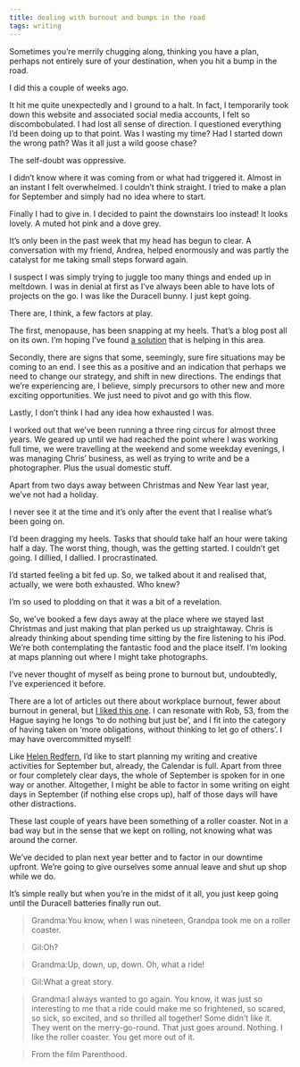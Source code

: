 ```yaml
---
title: dealing with burnout and bumps in the road 
tags: writing
---
```


Sometimes you’re merrily chugging along, thinking you have a plan, perhaps not entirely sure of your destination, when you hit a bump in the road.

I did this a couple of weeks ago.

It hit me quite unexpectedly and I ground to a halt. In fact, I temporarily took down this website and associated social media accounts, I felt so discombobulated. I had lost all sense of direction. I questioned everything I’d been doing up to that point. Was I wasting my time? Had I started down the wrong path? Was it all just a wild goose chase?

The self-doubt was oppressive.

I didn’t know where it was coming from or what had triggered it. Almost in an instant I felt overwhelmed. I couldn’t think straight. I tried to make a plan for September and simply had no idea where to start.

Finally I had to give in. I decided to paint the downstairs loo instead! It looks lovely. A muted hot pink and a dove grey.

It’s only been in the past week that my head has begun to clear. A conversation with my friend, Andrea, helped enormously and was partly the catalyst for me taking small steps forward again.

I suspect I was simply trying to juggle too many things and ended up in meltdown. I was in denial at first as I’ve always been able to have lots of projects on the go. I was like the Duracell bunny. I just kept going.

There are, I think, a few factors at play.

The first, menopause, has been snapping at my heels. That’s a blog post all on its own. I’m hoping I’ve found [a solution](https://amzn.to/2Zv6SrS) that is helping in this area.

Secondly, there are signs that some, seemingly, sure fire situations may be coming to an end. I see this as a positive and an indication that perhaps we need to change our strategy, and shift in new directions. The endings that we’re experiencing are, I believe, simply precursors to other new and more exciting opportunities. We just need to pivot and go with this flow.

Lastly, I don’t think I had any idea how exhausted I was.

I worked out that we’ve been running a three ring circus for almost three years. We geared up until we had reached the point where I was working full time, we were travelling at the weekend and some weekday evenings, I was managing Chris’ business, as well as trying to write and be a photographer. Plus the usual domestic stuff.

Apart from two days away between Christmas and New Year last year, we’ve not had a holiday.

I never see it at the time and it’s only after the event that I realise what’s been going on.

I’d been dragging my heels. Tasks that should take half an hour were taking half a day. The worst thing, though, was the getting started. I couldn’t get going. I dillied, I dallied. I procrastinated.

I’d started feeling a bit fed up. So, we talked about it and realised that, actually, we were both exhausted. Who knew?

I’m so used to plodding on that it was a bit of a revelation.

So, we’ve booked a few days away at the place where we stayed last Christmas and just making that plan perked us up straightaway. Chris is already thinking about spending time sitting by the fire listening to his iPod. We’re both contemplating the fantastic food and the place itself. I’m looking at maps planning out where I might take photographs.

I’ve never thought of myself as being prone to burnout but, undoubtedly, I’ve experienced it before.

There are a lot of articles out there about workplace burnout, fewer about burnout in general, but [I liked this one](https://www.theguardian.com/lifeandstyle/2019/jul/15/mid-year-burnout-does-it-exist-or-are-we-all-just-permanently-tired). I can resonate with Rob, 53, from the Hague saying he longs ‘to do nothing but just be’, and I fit into the category of having taken on ‘more obligations, without thinking to let go of others’. I may have overcommitted myself!

Like [Helen Redfern](https://helenredfernwriter.com/blog/plan-with-me-planning-my-writing-amp-videos-for-september), I’d like to start planning my writing and creative activities for September but, already, the Calendar is full. Apart from three or four completely clear days, the whole of September is spoken for in one way or another. Altogether, I might be able to factor in some writing on eight days in September (if nothing else crops up), half of those days will have other distractions.

These last couple of years have been something of a roller coaster. Not in a bad way but in the sense that we kept on rolling, not knowing what was around the corner.

We’ve decided to plan next year better and to factor in our downtime upfront. We’re going to give ourselves some annual leave and shut up shop while we do.

It’s simple really but when you’re in the midst of it all, you just keep going until the Duracell batteries finally run out.

> Grandma:You know, when I was nineteen, Grandpa took me on a roller coaster.

> Gil:Oh?

> Grandma:Up, down, up, down. Oh, what a ride!

> Gil:What a great story.

> Grandma:I always wanted to go again. You know, it was just so interesting to me that a ride could make me so frightened, so scared, so sick, so excited, and so thrilled all together! Some didn’t like it. They went on the merry-go-round. That just goes around. Nothing. I like the roller coaster. You get more out of it.

> From the film Parenthood.